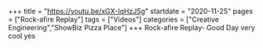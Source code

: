 +++
title = "https://youtu.be/xGX-IqHzJ5g"
startdate = "2020-11-25"
pages = ["Rock-afire Replay"]
tags = ["Videos"]
categories = ["Creative Engineering","ShowBiz Pizza Place"]
+++
Rock-afire Replay- Good Day very cool yes
